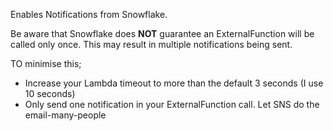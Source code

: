 Enables Notifications from Snowflake. 

Be aware that Snowflake does **NOT** guarantee an ExternalFunction will be called only once. This may result in multiple notifications being sent.

TO minimise this;
* Increase your Lambda timeout to more than the default 3 seconds (I use 10 seconds)
* Only send one notification in your ExternalFunction call. Let SNS do the email-many-people
